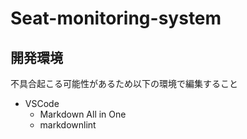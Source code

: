 # Seat-monitoring-system

## 開発環境

不具合起こる可能性があるため以下の環境で編集すること

* VSCode
  * Markdown All in One
  * markdownlint

